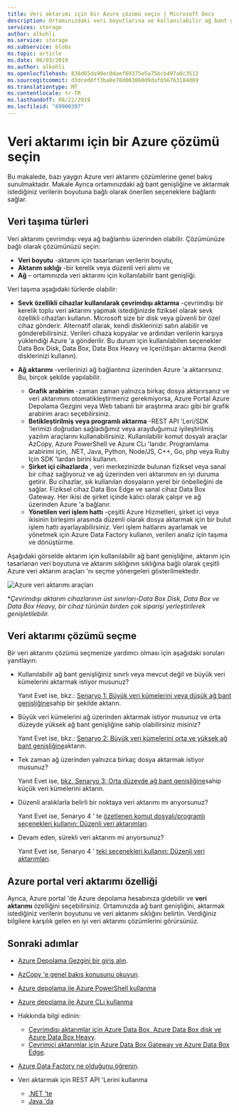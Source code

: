 ```yaml
---
title: Veri aktarımı için bir Azure çözümü seçin | Microsoft Docs
description: Ortamınızdaki veri boyutlarına ve kullanılabilir ağ bant genişliğine bağlı olarak veri aktarımı için bir Azure çözümü seçme hakkında bilgi edinin
services: storage
author: alkohli
ms.service: storage
ms.subservice: blobs
ms.topic: article
ms.date: 06/03/2019
ms.author: alkohli
ms.openlocfilehash: 838d65da90ec0daef69375e5a75bcb497a0c3512
ms.sourcegitcommit: d3dced0ff3ba8e78d003060d9dafb56763184d69
ms.translationtype: MT
ms.contentlocale: tr-TR
ms.lasthandoff: 08/22/2019
ms.locfileid: "69900397"
---
```

# <a name="choose-an-azure-solution-for-data-transfer"></a>Veri aktarımı için bir Azure çözümü seçin

Bu makalede, bazı yaygın Azure veri aktarımı çözümlerine genel bakış sunulmaktadır. Makale Ayrıca ortamınızdaki ağ bant genişliğine ve aktarmak istediğiniz verilerin boyutuna bağlı olarak önerilen seçeneklere bağlantı sağlar.

## <a name="types-of-data-movement"></a>Veri taşıma türleri

Veri aktarımı çevrimdışı veya ağ bağlantısı üzerinden olabilir. Çözümünüze bağlı olarak çözümünüzü seçin:

- **Veri boyutu** -aktarım için tasarlanan verilerin boyutu,
- **Aktarım sıklığı** -bir kerelik veya düzenli veri alımı ve
- **Ağ** – ortamınızda veri aktarımı için kullanılabilir bant genişliği.

Veri taşıma aşağıdaki türlerde olabilir:

- **Sevk özellikli cihazlar kullanılarak çevrimdışı aktarma** -çevrimdışı bir kerelik toplu veri aktarımı yapmak istediğinizde fiziksel olarak sevk özellikli cihazları kullanın. Microsoft size bir disk veya güvenli bir özel cihaz gönderir. Alternatif olarak, kendi disklerinizi satın alabilir ve gönderebilirsiniz. Verileri cihaza kopyalar ve ardından verilerin karşıya yüklendiği Azure 'a gönderilir.  Bu durum için kullanılabilen seçenekler Data Box Disk, Data Box, Data Box Heavy ve Içeri/dışarı aktarma (kendi disklerinizi kullanın).

- **Ağ aktarımı** -verilerinizi ağ bağlantınız üzerinden Azure 'a aktarırsınız. Bu, birçok şekilde yapılabilir.

    - **Grafik arabirim** -zaman zaman yalnızca birkaç dosya aktarırsanız ve veri aktarımını otomatikleştirmeniz gerekmiyorsa, Azure Portal Azure Depolama Gezgini veya Web tabanlı bir araştırma aracı gibi bir grafik arabirim aracı seçebilirsiniz.
    - **Betikleştirilmiş veya programlı aktarma** -REST API 'Leri/SDK 'lerimizi doğrudan sağladığımız veya arayduğumuz iyileştirilmiş yazılım araçlarını kullanabilirsiniz. Kullanılabilir komut dosyalı araçlar AzCopy, Azure PowerShell ve Azure CLı 'larıdır. Programlama arabirimi için, .NET, Java, Python, Node/JS, C++, Go, php veya Ruby Için SDK 'lardan birini kullanın.
    - **Şirket içi cihazlarda** , veri merkezinizde bulunan fiziksel veya sanal bir cihaz sağlıyoruz ve ağ üzerinden veri aktarımını en iyi duruma getirir. Bu cihazlar, sık kullanılan dosyaların yerel bir önbelleğini de sağlar. Fiziksel cihaz Data Box Edge ve sanal cihaz Data Box Gateway. Her ikisi de şirket içinde kalıcı olarak çalışır ve ağ üzerinden Azure 'a bağlanır.
    - **Yönetilen veri işlem hattı** -çeşitli Azure Hizmetleri, şirket içi veya ikisinin birleşimi arasında düzenli olarak dosya aktarmak için bir bulut işlem hattı ayarlayabilirsiniz. Veri işlem hatlarını ayarlamak ve yönetmek için Azure Data Factory kullanın, verileri analiz için taşıma ve dönüştürme.

Aşağıdaki görselde aktarım için kullanılabilir ağ bant genişliğine, aktarım için tasarlanan veri boyutuna ve aktarım sıklığının sıklığına bağlı olarak çeşitli Azure veri aktarım araçları 'nı seçme yönergeleri gösterilmektedir.

![Azure veri aktarımı araçları](media/storage-choose-data-transfer-solution/azure-data-transfer-options-3.png)

**Çevrimdışı aktarım cihazlarının üst sınırları-Data Box Disk, Data Box ve Data Box Heavy, bir cihaz türünün birden çok siparişi yerleştirilerek genişletilebilir.*

## <a name="selecting-a-data-transfer-solution"></a>Veri aktarımı çözümü seçme

Bir veri aktarımı çözümü seçmenize yardımcı olması için aşağıdaki soruları yanıtlayın:

- Kullanılabilir ağ bant genişliğiniz sınırlı veya mevcut değil ve büyük veri kümelerini aktarmak istiyor musunuz?
  
    Yanıt Evet ise, bkz.: [Senaryo 1: Büyük veri kümelerini veya düşük ağ bant genişliğine](storage-solution-large-dataset-low-network.md)sahip bir şekilde aktarın.
- Büyük veri kümelerini ağ üzerinden aktarmak istiyor musunuz ve orta düzeyde yüksek ağ bant genişliğine sahip olabilirsiniz misiniz?

    Yanıt Evet ise, bkz.: [Senaryo 2: Büyük veri kümelerini orta ve yüksek ağ bant genişliğine](storage-solution-large-dataset-moderate-high-network.md)aktarın.
- Tek zaman ağ üzerinden yalnızca birkaç dosya aktarmak istiyor musunuz?

    Yanıt Evet ise, [bkz. Senaryo 3: Orta düzeyde ağ bant genişliğine](storage-solution-small-dataset-low-moderate-network.md)sahip küçük veri kümelerini aktarın.
- Düzenli aralıklarla belirli bir noktaya veri aktarımı mı arıyorsunuz?

    Yanıt Evet ise, Senaryo 4 ' te [özetlenen komut dosyalı/programlı seçenekleri kullanın: Düzenli veri aktarımları](storage-solution-periodic-data-transfer.md).
- Devam eden, sürekli veri aktarımı mi arıyorsunuz?

    Yanıt Evet ise, Senaryo 4 ' [teki seçenekleri kullanın: Düzenli veri aktarımları](storage-solution-periodic-data-transfer.md).
 

## <a name="data-transfer-feature-in-azure-portal"></a>Azure portal veri aktarımı özelliği

Ayrıca, Azure portal 'de Azure depolama hesabınıza gidebilir ve **veri aktarımı** özelliğini seçebilirsiniz. Ortamınızda ağ bant genişliğini, aktarmak istediğiniz verilerin boyutunu ve veri aktarımı sıklığını belirtin. Verdiğiniz bilgilere karşılık gelen en iyi veri aktarımı çözümlerini görürsünüz. 

## <a name="next-steps"></a>Sonraki adımlar

- [Azure Depolama Gezgini bir giriş alın](https://azure.microsoft.com/resources/videos/introduction-to-microsoft-azure-storage-explorer/).
- [AzCopy 'e genel bakış konusunu okuyun](https://docs.microsoft.com/azure/storage/common/storage-use-azcopy-v10).
- [Azure depolama ile Azure PowerShell kullanma](https://docs.microsoft.com/azure/storage/common/storage-powershell-guide-full)
- [Azure depolama ile Azure CLı kullanma](https://docs.microsoft.com/azure/storage/common/storage-azure-cli)
- Hakkında bilgi edinin:

    - [Çevrimdışı aktarımlar için Azure Data Box, Azure Data Box disk ve Azure Data Box Heavy](https://docs.microsoft.com/azure/databox/).
    - [Çevrimiçi aktarımlar için Azure Data Box Gateway ve Azure Data Box Edge](https://docs.microsoft.com/azure/databox-online/).
- [Azure Data Factory ne olduğunu öğrenin](https://docs.microsoft.com/azure/data-factory/copy-activity-overview).
- Veri aktarmak için REST API 'Lerini kullanma

    - [.NET 'te](https://docs.microsoft.com/dotnet/api/overview/azure/storage)
    - [Java 'da](https://docs.microsoft.com/java/api/overview/azure/storage)
